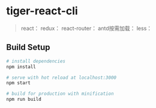 # tiger-react-cli

> react：
> redux：
> react-router：
> antd按需加载：
> less：

## Build Setup

``` bash
# install dependencies
npm install

# serve with hot reload at localhost:3000
npm start

# build for production with minification
npm run build

```

